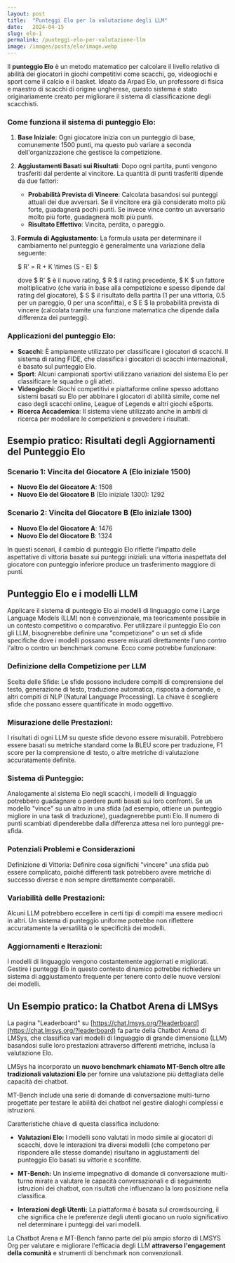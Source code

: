 ```yaml
---
layout: post
title:  "Punteggi Elo per la valutazione degli LLM"
date:   2024-04-15
slug: elo-1
permalink: /punteggi-elo-per-valutazione-llm
image: /images/posts/elo/image.webp
---
```

Il **punteggio Elo** è un metodo matematico per calcolare il livello relativo di abilità dei giocatori in giochi competitivi come scacchi, go, videogiochi e sport come il calcio e il basket. Ideato da Arpad Elo, un professore di fisica e maestro di scacchi di origine ungherese, questo sistema è stato originariamente creato per migliorare il sistema di classificazione degli scacchisti.

### Come funziona il sistema di punteggio Elo:

1. **Base Iniziale**: Ogni giocatore inizia con un punteggio di base, comunemente 1500 punti, ma questo può variare a seconda dell'organizzazione che gestisce la competizione.

2. **Aggiustamenti Basati sui Risultati**: Dopo ogni partita, punti vengono trasferiti dal perdente al vincitore. La quantità di punti trasferiti dipende da due fattori:

   - **Probabilità Prevista di Vincere**: Calcolata basandosi sui punteggi attuali dei due avversari. Se il vincitore era già considerato molto più forte, guadagnerà pochi punti. Se invece vince contro un avversario molto più forte, guadagnerà molti più punti.
   - **Risultato Effettivo**: Vincita, perdita, o pareggio.

3. **Formula di Aggiustamento**: La formula usata per determinare il cambiamento nel punteggio è generalmente una variazione della seguente:

   $ R' = R + K \times (S - E) $

   dove $ R' $ è il nuovo rating, $ R $ il rating precedente, $ K $ un fattore moltiplicativo (che varia in base alla competizione e spesso dipende dal rating del giocatore), $ S $ il risultato della partita (1 per una vittoria, 0.5 per un pareggio, 0 per una sconfitta), e $ E $ la probabilità prevista di vincere (calcolata tramite una funzione matematica che dipende dalla differenza dei punteggi).

### Applicazioni del punteggio Elo:
- **Scacchi**: È ampiamente utilizzato per classificare i giocatori di scacchi. Il sistema di rating FIDE, che classifica i giocatori di scacchi internazionali, è basato sul punteggio Elo.
- **Sport**: Alcuni campionati sportivi utilizzano variazioni del sistema Elo per classificare le squadre o gli atleti.
- **Videogiochi**: Giochi competitivi e piattaforme online spesso adottano sistemi basati su Elo per abbinare i giocatori di abilità simile, come nel caso degli scacchi online, League of Legends e altri giochi eSports.
- **Ricerca Accademica**: Il sistema viene utilizzato anche in ambiti di ricerca per modellare le competizioni e prevedere i risultati.

## Esempio pratico: Risultati degli Aggiornamenti del Punteggio Elo

### Scenario 1: Vincita del Giocatore A (Elo iniziale 1500)
- **Nuovo Elo del Giocatore A**: 1508
- **Nuovo Elo del Giocatore B** (Elo iniziale 1300): 1292

### Scenario 2: Vincita del Giocatore B (Elo iniziale 1300)
- **Nuovo Elo del Giocatore A**: 1476
- **Nuovo Elo del Giocatore B**: 1324

In questi scenari, il cambio di punteggio Elo riflette l'impatto delle aspettative di vittoria basate sui punteggi iniziali: una vittoria inaspettata del giocatore con punteggio inferiore produce un trasferimento maggiore di punti.


## Punteggio Elo e i modelli LLM

Applicare il sistema di punteggio Elo ai modelli di linguaggio come i Large Language Models (LLM) non è convenzionale, ma teoricamente possibile in un contesto competitivo o comparativo. Per utilizzare il punteggio Elo con gli LLM, bisognerebbe definire una "competizione" o un set di sfide specifiche dove i modelli possano essere misurati direttamente l'uno contro l'altro o contro un benchmark comune. Ecco come potrebbe funzionare:

### Definizione della Competizione per LLM
Scelta delle Sfide: Le sfide possono includere compiti di comprensione del testo, generazione di testo, traduzione automatica, risposta a domande, e altri compiti di NLP (Natural Language Processing). La chiave è scegliere sfide che possano essere quantificate in modo oggettivo.

### Misurazione delle Prestazioni: 
I risultati di ogni LLM su queste sfide devono essere misurabili. Potrebbero essere basati su metriche standard come la BLEU score per traduzione, F1 score per la comprensione di testo, o altre metriche di valutazione accuratamente definite.

### Sistema di Punteggio: 
Analogamente al sistema Elo negli scacchi, i modelli di linguaggio potrebbero guadagnare o perdere punti basati sui loro confronti. Se un modello "vince" su un altro in una sfida (ad esempio, ottiene un punteggio migliore in una task di traduzione), guadagnerebbe punti Elo. Il numero di punti scambiati dipenderebbe dalla differenza attesa nei loro punteggi pre-sfida.

### Potenziali Problemi e Considerazioni
Definizione di Vittoria: Definire cosa significhi "vincere" una sfida può essere complicato, poiché differenti task potrebbero avere metriche di successo diverse e non sempre direttamente comparabili.

### Variabilità delle Prestazioni: 
Alcuni LLM potrebbero eccellere in certi tipi di compiti ma essere mediocri in altri. Un sistema di punteggio uniforme potrebbe non riflettere accuratamente la versatilità o le specificità dei modelli.

### Aggiornamenti e Iterazioni: 
I modelli di linguaggio vengono costantemente aggiornati e migliorati. Gestire i punteggi Elo in questo contesto dinamico potrebbe richiedere un sistema di aggiustamento frequente per tenere conto delle nuove versioni dei modelli.

## Un Esempio pratico: la Chatbot Arena di LMSys

La pagina "Leaderboard" su [https://chat.lmsys.org/?leaderboard](https://chat.lmsys.org/?leaderboard) fa parte della Chatbot Arena di LMSys, che classifica vari modelli di linguaggio di grande dimensione (LLM) basandosi sulle loro prestazioni attraverso differenti metriche, inclusa la valutazione Elo. 

LMSys ha incorporato un **nuovo benchmark chiamato MT-Bench oltre alle tradizionali valutazioni Elo** per fornire una valutazione più dettagliata delle capacità dei chatbot. 

MT-Bench include una serie di domande di conversazione multi-turno progettate per testare le abilità dei chatbot nel gestire dialoghi complessi e istruzioni.

Caratteristiche chiave di questa classifica includono:

- **Valutazioni Elo:** I modelli sono valutati in modo simile ai giocatori di scacchi, dove le interazioni tra diversi modelli (che competono per rispondere alle stesse domande) risultano in aggiustamenti del punteggio Elo basati su vittorie e sconfitte.

- **MT-Bench:** Un insieme impegnativo di domande di conversazione multi-turno mirate a valutare le capacità conversazionali e di seguimento istruzioni dei chatbot, con risultati che influenzano la loro posizione nella classifica.

- **Interazioni degli Utenti:** La piattaforma è basata sul crowdsourcing, il che significa che le preferenze degli utenti giocano un ruolo significativo nel determinare i punteggi dei vari modelli.

La Chatbot Arena e MT-Bench fanno parte del più ampio sforzo di LMSYS Org per valutare e migliorare l'efficacia degli LLM **attraverso l'engagement della comunità** e strumenti di benchmark non convenzionali. 
